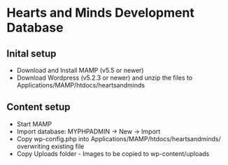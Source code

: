 # Hearts and Minds Development Database

## Inital setup

* Download and Install MAMP (v5.5 or newer)
* Download Wordpress (v5.2.3 or newer) and unzip the files to Applications/MAMP/htdocs/heartsandminds

## Content setup

* Start MAMP
* Import database: MYPHPADMIN -> New -> Import
* Copy wp-config.php into Applications/MAMP/htdocs/heartsandminds/ overwriting existing file
* Copy Uploads folder - Images to be copied to wp-content/uploads

